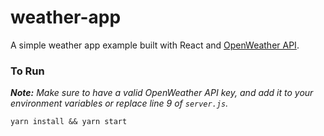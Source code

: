 # weather-app
A simple weather app example built with React and [OpenWeather API](https://openweathermap.org/api).

### To Run

_**Note:** Make sure to have a valid OpenWeather API key, and add it to your environment variables or replace line 9 of `server.js`._

`yarn install && yarn start`
